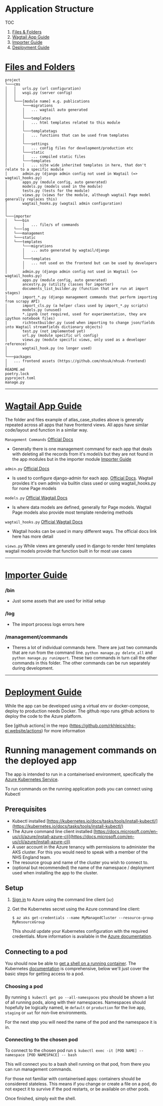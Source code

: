 # Application Structure

TOC

1. [Files & Folders](#ff)
2. [Wagtail App Guide](#wag)
3. [Importer Guide](#ig)
4. [Deployment Guide](#dg)

# [Files and Folders](#ff)

```
project
└───cms
│   │   urls.py (url configuration)
│   │   wsgi.py (server config)
│   │
│   └───[module name] e.g. publications
│       └───migrations
│       │   ... wagtail auto generated
│       │
│       └───templates
│       │   ... html templates related to this module
│       │
│       └───templatetags
│       │   ... functions that can be used from templates
│       │
│       └───settings
│       │   ... config files for development/production etc
│       └───static
│       │   ... compiled static files
│       └───templates
│       │   ... site wide inherited templates in here, that don't relate to a specific module
│       admin.py (django admin config not used in Wagtail (=> wagtail_hooks.py)
│       apps.py (module config, auto generated)
│       models.py (models used in the module)
│       tests.py (tests for the module)
│       views.py (views for the module, although wagtail Page model generally replaces this)
│       wagtail_hooks.py (wagtail admin configuration)
│
│
└───importer
│   └───bin
│       │   ... file/s of commands
│   └───log
│   └───management
│   └───static
│   └───templates
│       └───migrations
│       │   ... auto generated by wagtail/django
│       │
│       └───templates
│       │   ... not used on the frontend but can be used by developers
│       │
│       admin.py (django admin config not used in Wagtail (=> wagtail_hooks.py)
│       apps.py (module config, auto generated)
│       ancestry.py (utility classes for importer)
│       documents_list_builder.py (function that are run at import stages)
│       import_*.py (django management commands that perform importing from scrapy API)
│       import_cls.py (a helper class used by import_*.py scripts)
│       models.py (unused)
│       *.ipynb (not required, used for experimentation, they are ipython notebook files)
│       richtextbuilder.py (used when importing to change json/fields into Wagtail streamfields dictionary objects)
│       test.py (not implemented yet)
│       url.py (module specific url config)
│       views.py (module specific views, only used as a developer reference)
│       wagtail_hook.py (no longer used)
│
└───packages
│   ... frontend assets (https://github.com/nhsuk/nhsuk-frontend)
│
README.md
poetry.lock
pyproject.toml
manage.py
```

---

# [Wagtail App Guide](#wag)

The folder and files example of atlas_case_studies above is generally repeated across all apps that have frontend views. All apps have similar code/layout and function in a similar way.

`Management Commands` [Official Docs](https://docs.djangoproject.com/en/3.1/howto/custom-management-commands/)

- Generally there is one management command for each app that deals with deleting all the records from it's model/s but they are not found in the app modules but in the importer module [Importer Guide](#ig)

`admin.py` [Official Docs](https://docs.djangoproject.com/en/3.1/ref/contrib/admin/)

- Is used to configure django-admin for each app. [Official Docs](https://docs.djangoproject.com/en/3.1/ref/contrib/admin/). Wagtail provides it's own admin via builtin class used or using wagtail_hooks.py for none Page models

`models.py` [Official Wagtail Docs](https://docs.wagtail.io/en/v2.10.2/topics/pages.html)

- Is where data models are defined, generally for Page models. Wagtail Page models also provide most template rendering methods

`wagtail_hooks.py` [Official Wagtail Docs](https://docs.wagtail.io/en/v2.10.2/reference/contrib/modeladmin/index.html)

- Wagtail hooks can be used in many different ways. The official docs link here has more detail

`views.py` While views are generally used in django to render html templates wagtail models provide that function built in for most use cases

---

# [Importer Guide](#ig)

### /bin

- Just some assets that are used for initial setup

### /log

- The import process logs errors here

### /management/commands

- Theres a lot of individual commands here. There are just two commands that are run from the command line. `python manage.py delete_all` and `python manage.py runimport`. These two commands in turn call the other commands in this folder. The other commands can be run separately during development.

---

# [Deployment Guide](#dg)

While the app can be developed using a virtual env or docker-compose, deploy to production needs Docker. The github repo runs github actions to deploy the code to the Azure platform.

See [github actions] in the repo (https://github.com/rkhleics/nhs-ei.website/actions) for more information

# Running management commands on the deployed app

The app is intended to run in a containerised environment, specifically the [Azure Kubernetes Service]().

To run commands on the running application pods you can connect using Kubectl

## Prerequisites

- Kubectl installed [https://kubernetes.io/docs/tasks/tools/install-kubectl/](https://kubernetes.io/docs/tasks/tools/install-kubectl/)
- The Azure command line client installed [https://docs.microsoft.com/en-us/cli/azure/install-azure-cli](https://docs.microsoft.com/en-us/cli/azure/install-azure-cli)
- A user account in the Azure tenancy with permissions to administer the AKS cluster. For this you would need to speak with a member of the NHS England team.
- The resource group and name of the cluster you wish to connect to.
- (optional but recommended) the name of the namespace / deployment used when installing
  the app to the cluster.

## Setup

1. [Sign in](https://docs.microsoft.com/en-us/cli/azure/authenticate-azure-cli) to Azure using the command line client (`az`)
2. Get the Kubernetes secret using the Azure command line client:

   ```
   $ az aks get-credentials --name MyManagedCluster --resource-group MyResourceGroup
   ```

   This should update your Kubernetes configuration with the required credentials.
   More information is available in the [Azure documentation](https://docs.microsoft.com/en-us/cli/azure/aks?view=azure-cli-latest#az_aks_get_credentials).

## Connecting to a pod

You should now be able to [get a shell on a running container](https://kubernetes.io/docs/tasks/debug-application-cluster/get-shell-running-container/).
The Kubernetes [documentation](https://kubernetes.io/docs/home/) is comprehensive, below we'll just cover the basic steps for getting access to a pod.

### Choosing a pod

By running `$ kubectl get po --all-namespaces` you should be shown a list of all running
pods, along with their namespaces. Namespaces should hopefully be logically named, ie `default` or `production` for the live app, `staging` or `uat` for non-live environments.

For the next step you will need the name of the pod and the namespace it is in.

### Connecting to the chosen pod

To connect to the chosen pod run `$ kubectl exec -it [POD NAME] --namespace [POD NAMESPACE] -- bash`

This will connect you to a bash shell running on that pod, from there you can run
management commands.

For those not familiar with containerised apps: containers should be considered stateless.
This means if you change or create a file on a pod, do not expect it to survive if the
pod restarts, or be available on other pods.

Once finished, simply exit the shell.
